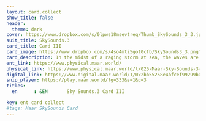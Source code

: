 ```yaml
---
layout: card.collect
show_title: false
header:
  theme: dark
cover: https://www.dropbox.com/s/0lpws18msevtreq/Thumb_SkySounds_3_3.jpg?raw=1
suit_title: SkySounds.3
card_title: Card III
card_image: https://www.dropbox.com/s/4so4mti5got0cfb/SkySounds3_3.png?raw=1
card_description: In the midst of a raging storm at sea, the waves are a symphony of regularity and chaos, a constant flow of energy that holds within it micro and macro frequencies. Beneath the surface, strange and beautiful beings thrive, communicating through a language of song and movement. The sea is not just a body of water, but a living entity, pulsing with life and energy. The ambient music of the sea can be heard in the crashing of the waves, the whispers of the tide, and the symphony of creatures that call it home. 
ent_link: https://www.physical.maar.world/
physical_link: https://www.physical.maar.world/l/025-Maar-Sky-Sounds-3-Card-III
digital_link: https://www.digital.maar.world/1/0x2bb55258e4bfcef99299baec1188b80a75fa2d48/25
snip_player: https://play.maar.world/?g=333&s=1&c=3
titles:
  en      : &EN       Sky Sounds.3 Card III

key: ent card collect
#tags: Maar SkySounds Card
---
```

